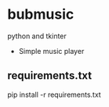 # bubmusic

python and tkinter
- Simple music player

## requirements.txt

pip install -r requirements.txt

